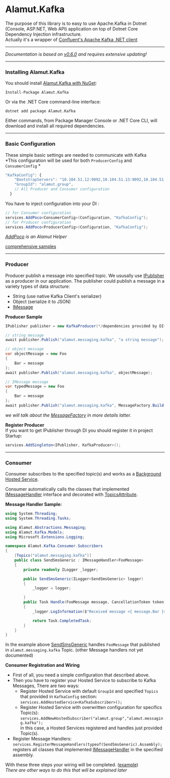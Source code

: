 # Alamut.Kafka  
The purpose of this library is to easy to use Apache.Kafka in Dotnet (Console, ASP.NET, Web API) application on top of Dotnet Core Dependency Injection infrastructure.  
Actually it's a wrapper of [Confluent's Apache Kafka .NET client](https://github.com/confluentinc/confluent-kafka-dotnet)

***
*Documentation is based on [v0.6.0](https://github.com/SorenZ/Alamut.Kafka/tree/v0.6.0) and requires extensive updating!*
***

### Installing Alamut.Kafka
You should install [Alamut.Kafka with NuGet](https://www.nuget.org/packages/Alamut.Kafka):

    Install-Package Alamut.Kafka
    
Or via the .NET Core command-line interface:

    dotnet add package Alamut.Kafka

Either commands, from Package Manager Console or .NET Core CLI, will download and install all required dependencies.

***

### Basic Configuration
These simple basic settings are needed to communicate with Kafka  
*This configuration will be used for both `ProducerConfig` and `ConsumerConfig` *
```js
"KafkaConfig": {
    "BootstrapServers": "10.104.51.12:9092,10.104.51.13:9092,10.104.51.14:9092",
    "GroupId": "alamut.group",
    // All Producer and Consumer configuration
  }
```

You have to inject configuration into your DI :
```csharp
// for Consumer configuration
services.AddPoco<ConsumerConfig>(Configuration, "KafkaConfig");
// for Producer configuration
services.AddPoco<ProducerConfig>(Configuration, "KafkaConfig");
```
*[AddPoco](https://github.com/SorenZ/Alamut.AspNet/wiki/Add-POCO) is an Alamut Helper*

[comprehensive samples](https://github.com/SorenZ/Alamut.Kafka/blob/master/samples/Alamut.Kafka.Consumer/Startup.cs)

***

### Producer
Producer publish a message into specified topic.
We ususally use [IPublisher](https://github.com/SorenZ/Alamut.Abstractions/blob/master/src/Alamut.Abstractions/Messaging/IPublisher.cs) as a producer in our application.
The publisher could publish a message in a variety types of data structure:
* String (use native Kafka Client's serializer) 
* Object (serialize it to JSON)
* [IMessage](https://github.com/SorenZ/Alamut.Abstractions/blob/master/src/Alamut.Abstractions/Messaging/IMessage.cs) 

**Producer Sample**
```csharp
IPublisher publisher = new KafkaProducer(*/dependencies provided by DI*/);

// string message
await publisher.Publish("alamut.messaging.kafka", "a string message");

// object message
var objectMessage = new Foo
{
    Bar = message
};
await publisher.Publish("alamut.messaging.kafka", objectMessage);

// IMessage message
var typedMessage = new Foo
{
    Bar = message
};
await publisher.Publish("alamut.messaging.kafka", MessageFactory.Build(typedMessage));
```
*we will talk about the [MessageFactory](https://github.com/SorenZ/Alamut.Abstractions/blob/master/src/Alamut.Abstractions/Messaging/MessageFactory.cs) in more details latter.*

**Register Producer**  
If you want to get IPublisher through DI you should register it in project Startup:  
```csharp
services.AddSingleton<IPublisher, KafkaProducer>();
```

***

### Consumer  
Consumer subscribes to the specified topic(s) and works as a [Background Hosted Service](https://docs.microsoft.com/en-us/aspnet/core/fundamentals/host/hosted-services).  

Consumer automatically calls the classes that implemented [IMessageHandler<TMessage>](https://github.com/SorenZ/Alamut.Abstractions/blob/master/src/Alamut.Abstractions/Messaging/IMessageHandler%5BTMessage%5D.cs) interface and decorated with [TopicsAttribute](https://github.com/SorenZ/Alamut.Abstractions/blob/master/src/Alamut.Abstractions/Messaging/TopicsAttribute.cs).  

**Message Handler Sample:**
```csharp
using System.Threading;
using System.Threading.Tasks;

using Alamut.Abstractions.Messaging;
using Alamut.Kafka.Models;
using Microsoft.Extensions.Logging;

namespace Alamut.Kafka.Consumer.Subscribers
{
    [Topics("alamut.messaging.kafka")]
    public class SendSmsGeneric : IMessageHandler<FooMessage>
    {
        private readonly ILogger _logger;

        public SendSmsGeneric(ILogger<SendSmsGeneric> logger)
        {
            _logger = logger;

        }
        public Task Handle(FooMessage message, CancellationToken token)
        {
            _logger.LogInformation($"Received message <{ message.Bar }>");

            return Task.CompletedTask;
        }
    }
}
```
In the example above [SendSmsGeneric](https://github.com/SorenZ/Alamut.Kafka/blob/master/samples/Alamut.Kafka.Consumer/Subscribers/SendSmsGeneric.cs) handles `FooMessage` that published in `alamut.messaging.kafka` Topic. (other Message handlers not yet documented)  

**Consumer Registration and Wiring**
* First of all, you need a simple configuration that described above.  
* Then you have to register your Hosted Service to subscribe to Kafka Messages, There are two ways:  
  * Register Hosted Service with default `GroupId` and specified `Topics` that provided in `KafkaConfig` section:  
    `services.AddHostedService<KafkaSubscriber>();`
  * Register Hosted Service with overwritten configuration for specifics Topic(s): 
    `services.AddNewHostedSubscriber("alamut.group","alamut.messaging.kafka");`  
    in this case, a Hosted Services registered and handles just provided Topic(s).  
* Register Message Handlers:  
    `services.RegisterMessageHandlers(typeof(SendSmsGeneric).Assembly);`   
    registers all classes that implemented [IMessageHandler<TMessage>](https://github.com/SorenZ/Alamut.Abstractions/blob/master/src/Alamut.Abstractions/Messaging/IMessageHandler%5BTMessage%5D.cs) in the specified assembly.  
 
With these three steps your wiring will be completed. ([example](https://github.com/SorenZ/Alamut.Kafka/blob/master/samples/Alamut.Kafka.Consumer/Startup.cs))  
*There are other ways to do this that will be explained later*  




    





